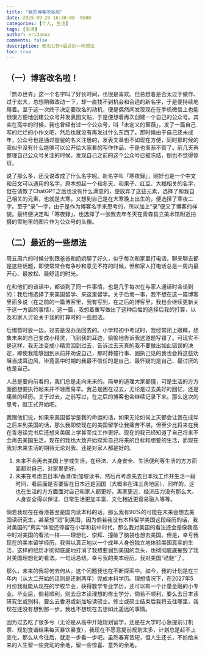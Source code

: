 ```yaml
---
title: "我的博客改名啦"
date: 2025-09-29 16:30:00 -0500
categories: [个人, 生活]
tags: [生活]
author: eridanus
comments: false
description: 改名公告+最近的一些想法
toc: true
---
```


## （一）博客改名啦！

「無の世界」这一个名字叫了好长时间，也很是喜欢。但总想着是否太过于做作、过于宏大，总想稍微改动一下，却一直找不到机会和合适的新名字，于是便持续地用着。至于这一次终于决定要改名的动机，便是偶然间发现现在在手机微信上也能很很方便地创建公众号并发表图文贴，于是便想着再次创建一个自己的公众号。其实在高中的时候，我也曾经有过一个公众号，叫「未定义的蔷薇」，发了一篇自己写的烂烂的小作文吧，然后也就没有再发过什么东西了。那时候由于自己还未成年，公众号也是通过爸爸的名义注册的，发表文章也不如现在方便，同时那时候的我似乎没有什么能够可以公开给大家看的写作作品，于是也渐渐不管了。前几天再整理自己公众号关注的时候，发现自己之前的这个公众号已被冻结，倒也不觉得惊讶。

说了那么多，还没说改成了什么名字呢。新名字叫「寒夜録」，刚好也是一个中文和日文可以通用的名字。原本想起一个和冬天、和果子、红豆、大福相关的名字，但在请教了ChatGPT之后也没有什么满意的，便放弃了这些元素，选择了和我自己相关的元素，也就是大寒。又想到自己是在大寒晚上出生的，便选择了寒夜二字。至于“录”一字，由于是作为博客名字来思考的，所以加上“录”便又了博客的样貌。最终便决定叫「寒夜録」，也选择了一张我去年冬天在青森县立美术馆附近拍摄的雪地里的图片作为公众号的头像。

## （二）最近的一些想法

周五周六的时候分别跟爸爸和奶奶聊了好久，似乎每次和家里打电话，聊来聊去都是这些话题，即使常常会有争吵和意见不符的时候，但和家人打电话总是一周内最开心、最放松、最舒适的时光。

在和他们的谈话中，都谈到了同一件事情，也是几乎每次在与家人通话时会谈到的：我后悔选择了来美国留学、来这里留学。关于后悔一事，我不想在这一篇博客里面多说（在之前的一篇博客里，我有写到，在之后的博客里，我也会继续更新关于这一方面的事情）。这一篇，我想着重写做出了这种后悔的选择后我的打算，以及和家人讨论关于我的打算时的一些想法。

后悔暂时放一边，过去是没办法回去的。小学和初中考试时，我经常闭上眼睛，想象未来的自己变成小精灵，飞到我的耳边，偷偷地告诉我这道题写错了。可现实不是这样，我无法变成小精灵回到过去，告诉过去天真的我不要做出如此错误的决定，即使我能够回到从前并劝说自己，那时莽撞行事、固执己见的我也会将这些劝阻当成耳边风，毕竟高中时期的我最不信任的是自己、最怀疑的是自己、最讨厌的也是自己。

人总是要向前看的，我们总是走向未来的。简单的道理大家都懂，可是生活的方方面面想要执行起来并不轻而易举。我总是困在过去，无论是过去美好的回忆，还是痛苦的经历。关于过去，之前写过，在之后的博客也会继续记录下来。那么这次的思考，就正式开始吧。

我跟他们说，如果来美国留学是我的命运的话，如果无论如何上天都会让我在成年之后来到美国的话，那么我即使现在的美国留学让我痛苦不堪，但至少比将来在我在香港读完书后还想来美国上学甚至找工作更好。现在的我已经知道了自己将来不会再去美国生活，现在的我也大致开始探索自己将来的目标和想要的生活，而现在我对未来生活的期待无论对我、还是对家人都是好的。

1. 未来不会再去美国上学或生活，在经济、人身安全、生活便利等生活的方方面面都对自己、对家里更好。
2. 未来在考虑去日本/香港/新加坡读书，然后再考虑先去日本找工作并生活一段时间，看后面是否要留在日本还是回国（大概率在珠三角地区），同样的，这也在生活的方方面面对自己和家人都更好。离家更近、经济压力没有那么大、人身安全得以保证、日常生活更加丰富、文化相近更容易融入等等。

倘若我现在在香港甚至是国内读本科的话，那么我有90%的可能在未来会想去美国读研究生，甚至想“润”到美国，因为倘若我没有本科留学美国这段经历的话，我对美国的“真实”体验还停留在小学和初中时代，那么我对美国的看法还会是像我高中时对美国的看法一样——理想化、崇拜、撞破了脑袋也想去美国。但是，幸亏我现在的美本留学经历，我得以真正地以一个成年人身份独立地体验美国真实的生活，这样的经历才彻彻底底地打消了我想要润到美国的念头，也彻彻底底摧毁了我对美国理想化的看法。一句话总结，幸亏我的美本经历，我对美国“祛魅”了。

那么，未来的我将何去何从。这个问题我也在不断探索中。如今，我的计划是在三年内（从大二开始的话则是还剩两年）完成本科学历。理想情况下，在2027年5月份我就能从现在的学校毕业，获得数学专业学历，还可以有一个计量金融的小专业。毕业后，倘若顺利，则去日本读理想的修士学分，倘若不顺利，要么去日本读研究生或别科，要么去香港或新加坡读硕士。修士或硕士结束后我将去往哪里，我现在还没有想到那一步，我也不想现在去想如此遥远的事情。

因为过去吃了很多亏（无论是从高中开始规划留学，还是在大学时心急提前订机票、规划食谱结果每天暴饮暴食），我现在不愿意提前规划太多，计划总是赶不上变化。那么从今往后，就走一步看一步吧。虽然春宵苦短，但人生还长，不妨给未来的人生留一些变动的余地，留一些惊喜、意外的余地。
